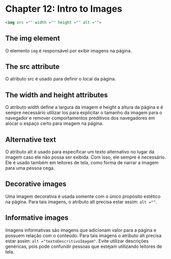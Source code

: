 # Chapter 12: Intro to Images

  ```html
  <img src ="" width ="" height ="" alt ="">
  ```

  ## The img element

   <p>O elemento <code>img</code> é responsável por exibir imagens na página.</p>

  ## The src attribute

   <p>O atributo src é usado para definir o local da página.</p>

  ## The width and height attributes

   <p>O atributo width define a largura da imagem e height a altura da página e é sempre necessário utilizar los para explicitar o tamanho da imagem para o navegador e remover comportamentos preditivos dos navegadores em alocar o espaço certo para imagem na página.</p>

  ## Alternative text

   <p>O atributo alt é usado para especificar um texto alternativo no lugar da imagem caso ele não possa ser exibida. Com isso, ele sempre é necessário. Ele é usado também em leitores de tela, como forma de narrar a imagem para uma pessoa cega.</p>


  ## Decorative images

  <p>Uma imagem decorativa é usada somente com o único propósito estético na página. Para tais imagens, o atributo alt precisa estar assim: <code>alt =""</code>.</p>


  ## Informative images

   <p>Imagens informativas são imagens que adicionam valor para a página e possuem relação com o conteúdo. Para tais imagens o atributo alt precisa estar assim: <code>alt ="textoDescritivoImagem"</code>. Evite utilizar descrições genéricas, pois pode confundir pessoas que estejam utilizando leitores de tela.</p>
